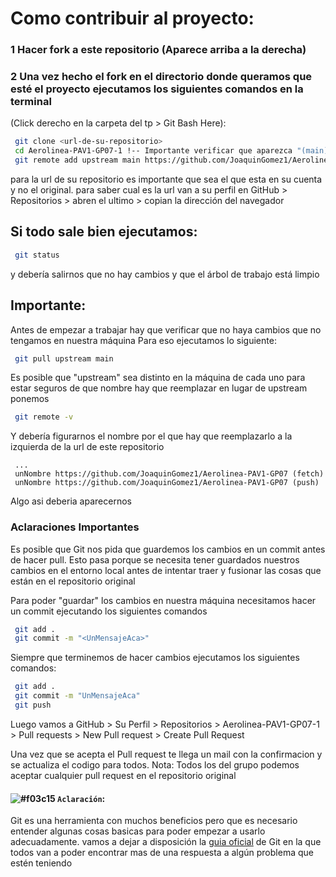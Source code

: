 # Como contribuir al proyecto:
### 1 Hacer fork a este repositorio (Aparece arriba a la derecha)
### 2 Una vez hecho el fork en el directorio donde queramos que esté el proyecto ejecutamos los siguientes comandos en la terminal 
(Click derecho en la carpeta del tp > Git Bash Here):
```bash
 git clone <url-de-su-repositorio> 
 cd Aerolinea-PAV1-GP07-1 !-- Importante verificar que aparezca "(main)" entre parentesis y en azul al lado del nombre del directorio 
 git remote add upstream main https://github.com/JoaquinGomez1/Aerolinea-PAV1-GP07 --> Agregamos este repositorio como remoto
```
para la url de su repositorio es importante que sea el que esta en su cuenta y no el original.
para saber cual es la url van a su perfil en GitHub > Repositorios > abren el ultimo > copian la dirección del navegador

## Si todo sale bien ejecutamos:
```bash
 git status
```
y debería salirnos que no hay cambios y que el árbol de trabajo está limpio

## Importante:
Antes de empezar a trabajar hay que verificar que no haya cambios que no tengamos en nuestra máquina
Para eso ejecutamos lo siguiente:
```bash
 git pull upstream main 
```
Es posible que "upstream" sea distinto en la máquina de cada uno
para estar seguros de que nombre hay que reemplazar en lugar de upstream ponemos
```bash
 git remote -v
```
Y debería figurarnos el nombre por el que hay que reemplazarlo a la izquierda de la url de este repositorio 
```
 ...
 unNombre https://github.com/JoaquinGomez1/Aerolinea-PAV1-GP07 (fetch)
 unNombre https://github.com/JoaquinGomez1/Aerolinea-PAV1-GP07 (push)
```
Algo asi deberia aparecernos 


### Aclaraciones Importantes
Es posible que Git nos pida que guardemos los cambios en un commit antes de hacer pull.
Esto pasa porque se necesita tener guardados nuestros cambios en el entorno local antes de
intentar traer y fusionar las cosas que están en el repositorio original

Para poder "guardar" los cambios en nuestra máquina necesitamos hacer un commit ejecutando los siguientes comandos
```bash
 git add .
 git commit -m "<UnMensajeAca>"
```

Siempre que terminemos de hacer cambios ejecutamos los siguientes comandos:
```bash
 git add .
 git commit -m "UnMensajeAca"
 git push
```

Luego vamos a GitHub > Su Perfil > Repositorios > Aerolinea-PAV1-GP07-1 > Pull requests > New Pull request > Create Pull Request 

Una vez que se acepta el Pull request te llega un mail con la confirmacion y se actualiza el codigo para todos.
Nota: 
 Todos los del grupo podemos aceptar cualquier pull request en el repositorio original

#### ![#f03c15](https://via.placeholder.com/15/f03c15/000000?text=+) `Aclaración`: 
 Git es una herramienta con muchos beneficios pero que es necesario entender algunas cosas basicas para poder empezar a usarlo adecuadamente.
 vamos a dejar a disposición la [guia oficial](https://git-scm.com/book/en/v2/Git-Basics-Recording-Changes-to-the-Repository) de Git en la que todos van a poder encontrar mas de una respuesta a algún problema que estén teniendo
 

